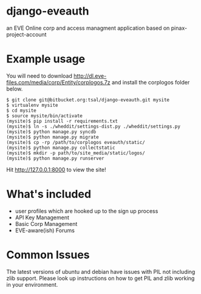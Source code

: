 django-eveauth
====================

an EVE Online corp and access managment application based on pinax-project-account

Example usage
=============

You will need to download http://dl.eve-files.com/media/corp/Entity/corplogos.7z and
install the corplogos folder below.

    $ git clone git@bitbucket.org:tsal/django-eveauth.git mysite
    $ virtualenv mysite
    $ cd mysite
    $ source mysite/bin/activate
    (mysite)$ pip install -r requirements.txt
    (mysite)$ ln -s ./wheddit/settings-dist.py ./wheddit/settings.py
    (mysite)$ python manage.py syncdb
    (mysite)$ python manage.py migrate
    (mysite)$ cp -rp /path/to/corplogos eveauth/static/
    (mysite)$ python manage.py collectstatic
    (mysite)$ mkdir -p path/to/site_media/static/logos/
    (mysite)$ python manage.py runserver

Hit http://127.0.0.1:8000 to view the site!

What's included
===============

 * user profiles which are hooked up to the sign up process
 * API Key Management
 * Basic Corp Management
 * EVE-aware(ish) Forums


Common Issues
===============

The latest versions of ubuntu and debian have issues with PIL not including
zlib support.  Please look up instructions on how to get PIL and zlib working
in your environment.
